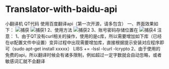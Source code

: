 # Translator-with-baidu-api
小翻译机 QT代码 使用百度翻译api（第一次开源，请多包含）
一、界面效果如下：
  ![捕获](https://user-images.githubusercontent.com/95950085/163393389-8c6e5c01-4054-45d6-9b49-5ea9fba01787.PNG)
![捕获1](https://user-images.githubusercontent.com/95950085/163393421-4998c679-7cf2-44cf-97a3-2484f1925ded.PNG)
2、使用方法
 ![捕获2](https://user-images.githubusercontent.com/95950085/163393442-f22cf06c-a7ba-4ba3-b5a0-adac76666ea8.PNG)
3、账号密码存储位置在
 ![捕获4](https://user-images.githubusercontent.com/95950085/163393465-ee63b0d5-4d7f-44a1-8c36-e1b4b7980542.PNG)
注意：
1、由于QT没有curl相关的操作，使用的是c库，所以需要增加如下库（已经在qt配置文件中设置）变异过程中出现需要增加库，直接根据提示安装对应程序即可（sudo apt-get install xxxxx）
LIBS += -lssl -lcurl -lcrypto
2、由于使用的免费的api，所以翻译时候会有诸多限制，例如超过一定字数就会自动忽略，或者敏感词汇就不会翻译

